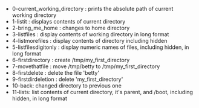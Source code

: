 - 0-current_working_directory : prints the absolute path of current working directory
- 1-listit : displays contents of current directory
- 2-bring_me_home : changes to home directory
- 3-listfiles : display contents of working directory in long format
- 4-listmorefiles : display contents of directory including hidden
- 5-listfilesdigitonly : display numeric names of files, including hidden, in long format
- 6-firstdirectory : create /tmp/my_first_directory
- 7-movethatfile : move /tmp/betty to /tmp/my_first_directory
- 8-firstdelete : delete the file 'betty'
- 9-firstdirdeletion : delete 'my_first_directory'
- 10-back: changed directory to previous one
- 11-lists: list contents of current directory, it's parent, and /boot, including hidden, in long format
